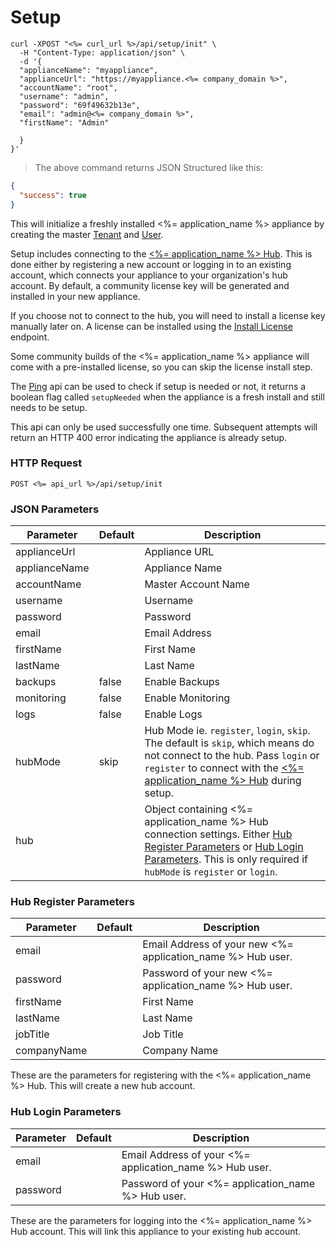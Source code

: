 # Setup

<!-- The <%= application_name %> API can be used to initialize a fresh installation of the <%= application_name %> appliance.

## Initialize
 -->

```shell
curl -XPOST "<%= curl_url %>/api/setup/init" \
  -H "Content-Type: application/json" \
  -d '{
  "applianceName": "myappliance",
  "applianceUrl": "https://myappliance.<%= company_domain %>",
  "accountName": "root",
  "username": "admin",
  "password": "69f49632b13e",
  "email": "admin@<%= company_domain %>",
  "firstName": "Admin"
    
  }
}'
```

> The above command returns JSON Structured like this:

```json
{
  "success": true
}
```

This will initialize a freshly installed <%= application_name %> appliance by creating the master [Tenant](#tenants) and [User](#users).

Setup includes connecting to the [<%= application_name %> Hub](<%= hub_url %>). This is done either by registering a new account or logging in to an existing account, which connects your appliance to your organization's hub account. By default, a community license key will be generated and installed in your new appliance.

If you choose not to connect to the hub, you will need to install a license key manually later on. A license can be installed using the [Install License](#install-license) endpoint.

Some community builds of the <%= application_name %> appliance will come with a pre-installed license, so you can skip the license install step.

The [Ping](#ping) api can be used to check if setup is needed or not, it returns a boolean flag called `setupNeeded` when the appliance is a fresh install and still needs to be setup.

<aside class="info">
This api can only be used successfully one time. Subsequent attempts will return an HTTP 400 error indicating the appliance is already setup.
</aside>


### HTTP Request

`POST <%= api_url %>/api/setup/init`

### JSON Parameters

Parameter | Default | Description
--------- | ------- | -----------
applianceUrl      |  | Appliance URL
applianceName      |  | Appliance Name
accountName      |  | Master Account Name
username      |  | Username
password      |  | Password
email      |  | Email Address
firstName      |  | First Name
lastName      |  | Last Name
backups      | false | Enable Backups
monitoring      | false | Enable Monitoring
logs      | false | Enable Logs
hubMode      | skip | Hub Mode ie. `register`, `login`, `skip`. The default is `skip`, which means do not connect to the hub. Pass `login` or `register` to connect with the [<%= application_name %> Hub](<%= hub_url %>) during setup.
hub      | | Object containing <%= application_name %> Hub connection settings. Either [Hub Register Parameters](#hub-register-parameters) or [Hub Login Parameters](#hub-login-parameters). This is only required if `hubMode` is `register` or `login`.

### Hub Register Parameters

Parameter | Default | Description
--------- | ------- | -----------
email      |  | Email Address of your new <%= application_name %> Hub user.
password      |  | Password of your new <%= application_name %> Hub user.
firstName      |  | First Name
lastName      |  | Last Name
jobTitle      |  | Job Title
companyName      |  | Company Name

These are the parameters for registering with the <%= application_name %> Hub. This will create a new hub account.

### Hub Login Parameters

Parameter | Default | Description
--------- | ------- | -----------
email      |  | Email Address of your <%= application_name %> Hub user.
password      |  | Password of your <%= application_name %> Hub user.

These are the parameters for logging into the <%= application_name %> Hub account. This will link this appliance to your existing hub account.
